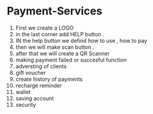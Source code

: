 # Payment-Services
1. First we create a LOGO
2. in the last corner add HELP button .
3. IN the help button we defind how to use , how to pay
4. then we will make scan button .
5. after that we will create a QR Scanner
6. making payment failed or succesful function
7. adversting of clients
8. gift voucher
10. create history of payments
11. recharge reminder
12. wallet
13. saving account
14. security 
